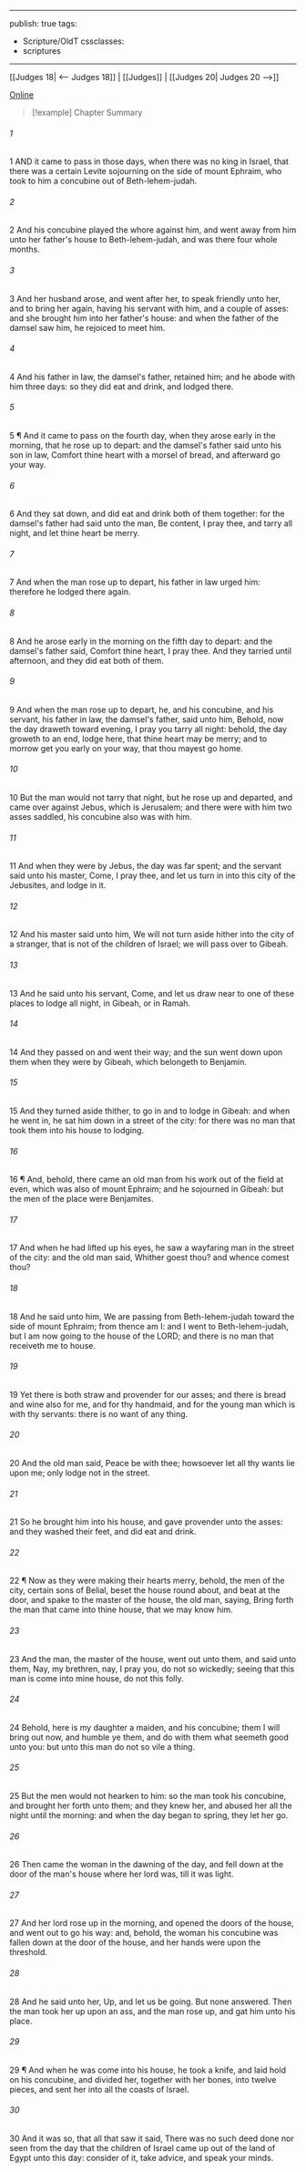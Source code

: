 

---
publish: true
tags:
  - Scripture/OldT
cssclasses:
  - scriptures
---
[[Judges 18| <-- Judges 18]] | [[Judges]] | [[Judges 20| Judges 20 -->]]

[Online](https://churchofjesuschrist.org/study/scriptures/ot/judg/19?lang=eng)

>[!example] Chapter Summary
>
###### 1
1 AND it came to pass in those days, when there was no king in Israel, that there was a certain Levite sojourning on the side of mount Ephraim, who took to him a concubine out of Beth-lehem-judah.
###### 2
2 And his concubine played the whore against him, and went away from him unto her father's house to Beth-lehem-judah, and was there four whole months.
###### 3
3 And her husband arose, and went after her, to speak friendly unto her, and to bring her again, having his servant with him, and a couple of asses: and she brought him into her father's house: and when the father of the damsel saw him, he rejoiced to meet him.
###### 4
4 And his father in law, the damsel's father, retained him; and he abode with him three days: so they did eat and drink, and lodged there.
###### 5
5 ¶ And it came to pass on the fourth day, when they arose early in the morning, that he rose up to depart: and the damsel's father said unto his son in law, Comfort thine heart with a morsel of bread, and afterward go your way.
###### 6
6 And they sat down, and did eat and drink both of them together: for the damsel's father had said unto the man, Be content, I pray thee, and tarry all night, and let thine heart be merry.
###### 7
7 And when the man rose up to depart, his father in law urged him: therefore he lodged there again.
###### 8
8 And he arose early in the morning on the fifth day to depart: and the damsel's father said, Comfort thine heart, I pray thee.  And they tarried until afternoon, and they did eat both of them.
###### 9
9 And when the man rose up to depart, he, and his concubine, and his servant, his father in law, the damsel's father, said unto him, Behold, now the day draweth toward evening, I pray you tarry all night: behold, the day groweth to an end, lodge here, that thine heart may be merry; and to morrow get you early on your way, that thou mayest go home.
###### 10
10 But the man would not tarry that night, but he rose up and departed, and came over against Jebus, which is Jerusalem; and there were with him two asses saddled, his concubine also was with him.
###### 11
11 And when they were by Jebus, the day was far spent; and the servant said unto his master, Come, I pray thee, and let us turn in into this city of the Jebusites, and lodge in it.
###### 12
12 And his master said unto him, We will not turn aside hither into the city of a stranger, that is not of the children of Israel; we will pass over to Gibeah.
###### 13
13 And he said unto his servant, Come, and let us draw near to one of these places to lodge all night, in Gibeah, or in Ramah.
###### 14
14 And they passed on and went their way; and the sun went down upon them when they were by Gibeah, which belongeth to Benjamin.
###### 15
15 And they turned aside thither, to go in and to lodge in Gibeah: and when he went in, he sat him down in a street of the city: for there was no man that took them into his house to lodging.
###### 16
16 ¶ And, behold, there came an old man from his work out of the field at even, which was also of mount Ephraim; and he sojourned in Gibeah: but the men of the place were Benjamites.
###### 17
17 And when he had lifted up his eyes, he saw a wayfaring man in the street of the city: and the old man said, Whither goest thou?  and whence comest thou?
###### 18
18 And he said unto him, We are passing from Beth-lehem-judah toward the side of mount Ephraim; from thence am I: and I went to Beth-lehem-judah, but I am now going to the house of the LORD; and there is no man that receiveth me to house.
###### 19
19 Yet there is both straw and provender for our asses; and there is bread and wine also for me, and for thy handmaid, and for the young man which is with thy servants: there is no want of any thing.
###### 20
20 And the old man said, Peace be with thee; howsoever let all thy wants lie upon me; only lodge not in the street.
###### 21
21 So he brought him into his house, and gave provender unto the asses: and they washed their feet, and did eat and drink.
###### 22
22 ¶ Now as they were making their hearts merry, behold, the men of the city, certain sons of Belial, beset the house round about, and beat at the door, and spake to the master of the house, the old man, saying, Bring forth the man that came into thine house, that we may know him.
###### 23
23 And the man, the master of the house, went out unto them, and said unto them, Nay, my brethren, nay, I pray you, do not so wickedly; seeing that this man is come into mine house, do not this folly.
###### 24
24 Behold, here is my daughter a maiden, and his concubine; them I will bring out now, and humble ye them, and do with them what seemeth good unto you: but unto this man do not so vile a thing.
###### 25
25 But the men would not hearken to him: so the man took his concubine, and brought her forth unto them; and they knew her, and abused her all the night until the morning: and when the day began to spring, they let her go.
###### 26
26 Then came the woman in the dawning of the day, and fell down at the door of the man's house where her lord was, till it was light.
###### 27
27 And her lord rose up in the morning, and opened the doors of the house, and went out to go his way: and, behold, the woman his concubine was fallen down at the door of the house, and her hands were upon the threshold.
###### 28
28 And he said unto her, Up, and let us be going.  But none answered.  Then the man took her up upon an ass, and the man rose up, and gat him unto his place.
###### 29
29 ¶ And when he was come into his house, he took a knife, and laid hold on his concubine, and divided her, together with her bones, into twelve pieces, and sent her into all the coasts of Israel.
###### 30
30 And it was so, that all that saw it said, There was no such deed done nor seen from the day that the children of Israel came up out of the land of Egypt unto this day: consider of it, take advice, and speak your minds.



